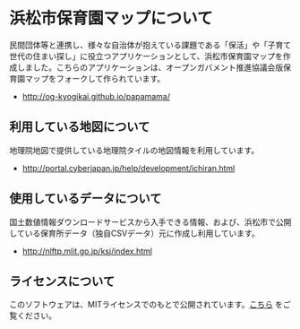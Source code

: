 # 浜松市保育園マップについて

民間団体等と連携し、様々な自治体が抱えている課題である「保活」や「子育て世代の住まい探し」に役立つアプリケーションとして、浜松市保育園マップを作成しました。こちらのアプリケーションは、オープンガバメント推進協議会版保育園マップをフォークして作られています。

- http://og-kyogikai.github.io/papamama/

## 利用している地図について

地理院地図で提供している地理院タイルの地図情報を利用しています。

- http://portal.cyberjapan.jp/help/development/ichiran.html

## 使用しているデータについて

国土数値情報ダウンロードサービスから入手できる情報、および、浜松市で公開している保育所データ（独自CSVデータ）元に作成し利用しています。

- http://nlftp.mlit.go.jp/ksj/index.html

## ライセンスについて

このソフトウェアは、MITライセンスでのもとで公開されています。[こちら](LICENSE.txt) をご覧ください。
